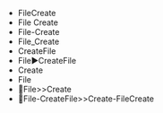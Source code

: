 - FileCreate
- File Create
- File-Create
- File_Create
- CreateFile
- File▶️CreateFile
- Create
- File
- 📌File>>Create
- 📌File-CreateFile>>Create-FileCreate